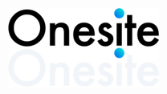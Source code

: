 <img width=300 src="/public/logo.svg#gh-light-mode-only" alt="GitHub-Mark-Light">
<img width=300 src="/public/logo-white.svg#gh-dark-mode-only" alt="GitHub-Mark-Dark">
